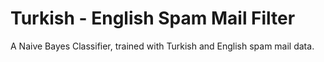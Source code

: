 # Turkish - English Spam Mail Filter
A Naive Bayes Classifier, trained with Turkish and English spam mail data.
